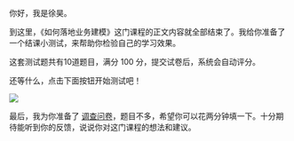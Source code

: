 你好，我是徐昊。

到这里，《如何落地业务建模》这门课程的正文内容就全部结束了。我给你准备了一个结课小测试，来帮助你检验自己的学习效果。

这套测试题共有10道题目，满分 100 分，提交试卷后，系统会自动评分。

还等什么，点击下面按钮开始测试吧！

[![](https://static001.geekbang.org/resource/image/28/a4/28d1be62669b4f3cc01c36466bf811a4.png?wh=1142*201)](http://time.geekbang.org/quiz/intro?act_id=849&exam_id=2434)

最后，我为你准备了 [调查问卷](https://jinshuju.net/f/fBCGVh)，题目不多，希望你可以花两分钟填一下。十分期待能听到你的反馈，说说你对这门课程的想法和建议。